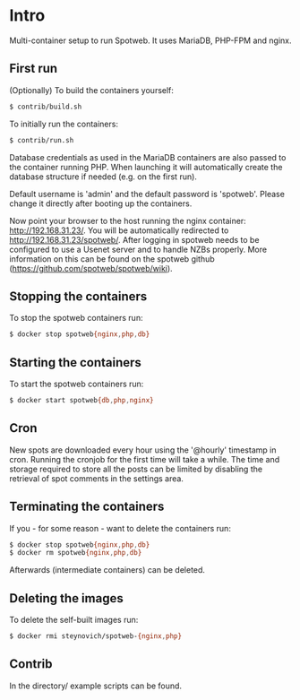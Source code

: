 # Intro

Multi-container setup to run Spotweb. It uses MariaDB, PHP-FPM and nginx.

## First run

(Optionally) To build the containers yourself:
```bash
$ contrib/build.sh
```

To initially run the containers:
```bash
$ contrib/run.sh
```

Database credentials as used in the MariaDB containers are also passed to the container running PHP. When launching it will automatically create the database structure if needed (e.g. on the first run).

Default username is 'admin' and the default password is 'spotweb'. Please change it directly after booting up the containers.

Now point your browser to the host running the nginx container: http://192.168.31.23/. You will be automatically redirected to http://192.168.31.23/spotweb/.
After logging in spotweb needs to be configured to use a Usenet server and to handle NZBs properly. More information on this can be found on the spotweb github (https://github.com/spotweb/spotweb/wiki).

## Stopping the containers

To stop the spotweb containers run:
```bash
$ docker stop spotweb{nginx,php,db}
```

## Starting the containers

To start the spotweb containers run:
```bash
$ docker start spotweb{db,php,nginx}
```

## Cron

New spots are downloaded every hour using the '@hourly' timestamp in cron. Running the cronjob for the first time will take a while. The time and storage required to store all the posts can be limited by disabling the retrieval of spot comments in the settings area.

## Terminating the containers

If you - for some reason - want to delete the containers run:
```bash
$ docker stop spotweb{nginx,php,db}
$ docker rm spotweb{nginx,php,db}
```

Afterwards (intermediate containers) can be deleted.

## Deleting the images

To delete the self-built images run:
```bash
$ docker rmi steynovich/spotweb-{nginx,php}
```

## Contrib

In the directory/ example scripts can be found. 
